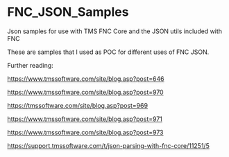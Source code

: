 # FNC_JSON_Samples
Json samples for use with TMS FNC Core and the JSON utils included with FNC

These are samples that I used as POC for different uses of FNC JSON.

Further reading:

https://www.tmssoftware.com/site/blog.asp?post=646

https://www.tmssoftware.com/site/blog.asp?post=970

https://tmssoftware.com/site/blog.asp?post=969

https://www.tmssoftware.com/site/blog.asp?post=971

https://www.tmssoftware.com/site/blog.asp?post=973


https://support.tmssoftware.com/t/json-parsing-with-fnc-core/11251/5


